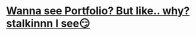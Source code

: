 # <a href="https://theawesomeshaz.github.io/">Wanna see Portfolio? But like.. why? stalkinnn I see😏</a>
